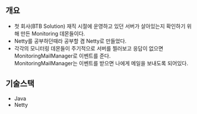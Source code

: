 ## 개요
* 첫 회사(BTB Solution) 재직 시절에 운영하고 있던 서버가 살아있는지 확인하기 위해 만든 Monitoring 데몬들이다.
* Netty를 공부하던때라 공부할 겸 Netty로 만들었다.
* 각각의 모니터링 데몬들이 주기적으로 서버를 찔러보고 응답이 없으면 MonitoringMailManager로 이벤트를 준다.<br/>
  MonitoringMailManager는 이벤트를 받으면 나에게 메일을 보내도록 되어있다.

## 기술스택
* Java
* Netty

